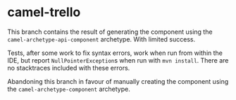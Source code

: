# camel-trello

This branch contains the result of generating the component using the 
`camel-archetype-api-component` archetype. With limited success.

Tests, after some work to fix syntax errors, work when run from within the IDE,
but report `NullPointerException`s when run with `mvn install`. There are no
stacktraces included with these errors.

Abandoning this branch in favour of manually creating the component using the 
`camel-archetype-component` archetype.
